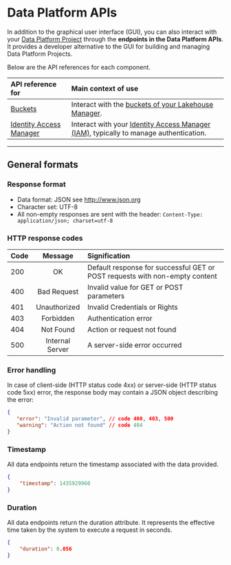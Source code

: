 # Data Platform APIs
 
In addition to the graphical user interface (GUI), you can also interact with your [Data Platform Project](/en/product/project/index) through the **endpoints in the Data Platform APIs**. It provides a developer alternative to the GUI for building and managing Data Platform Projects.

Below are the API references for each component.

| API reference for | Main context of use |
| :---- | :------------- |
| [Buckets](/en/technical/dataplatform-api/datastore/index) | Interact with the [buckets of your Lakehouse Manager](/en/product/lakehouse-manager/buckets/index). |
| [Identity Access Manager](/en/technical/dataplatform-api/iam/index)  | Interact with your [Identity Access Manager (IAM)](/en/product/iam/index), typically to manage authentication. |




---
## General formats
### Response format
* Data format: JSON see http://www.json.org
* Character set: UTF-8
* All non-empty responses are sent with the header: `Content-Type: application/json; charset=utf-8`

### HTTP response codes

| Code | Message         | Signification                                              |
| :--- | :-------------: | :--------------------------------------------------------- |
| 200  | OK              | Default response for successful GET or POST requests with non-empty content                                       |
| 400  | Bad Request     | Invalid value for GET or POST parameters  |                 
| 401  | Unauthorized   | Invalid Credentials or Rights   |
| 403  | Forbidden       | Authentication error  |
| 404  | Not Found       | Action or request not found                  |
| 500  | Internal Server | A server-side error occurred                |

### Error handling
In case of client-side (HTTP status code 4xx) or server-side (HTTP status code 5xx) error, the response body may contain a JSON object describing the error:

```json
{
   "error": "Invalid parameter", // code 400, 403, 500
   "warning": "Action not found" // code 404
}
```

### Timestamp

All data endpoints return the timestamp associated with the data provided.
```json
{
    "timestamp": 1435929960
}
```

### Duration
All data endpoints return the duration attribute. It represents the effective time taken by the system to execute a request in seconds.
```json
{
    "duration": 0.056
}
```
